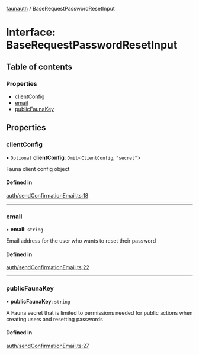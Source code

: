 [faunauth](../index.md) / BaseRequestPasswordResetInput

# Interface: BaseRequestPasswordResetInput

## Table of contents

### Properties

- [clientConfig](BaseRequestPasswordResetInput.md#clientconfig)
- [email](BaseRequestPasswordResetInput.md#email)
- [publicFaunaKey](BaseRequestPasswordResetInput.md#publicfaunakey)

## Properties

### clientConfig

• `Optional` **clientConfig**: `Omit`<`ClientConfig`, ``"secret"``\>

Fauna client config object

#### Defined in

[auth/sendConfirmationEmail.ts:18](https://github.com/alexnitta/faunauth/blob/8d66af9/src/auth/sendConfirmationEmail.ts#L18)

___

### email

• **email**: `string`

Email address for the user who wants to reset their password

#### Defined in

[auth/sendConfirmationEmail.ts:22](https://github.com/alexnitta/faunauth/blob/8d66af9/src/auth/sendConfirmationEmail.ts#L22)

___

### publicFaunaKey

• **publicFaunaKey**: `string`

A Fauna secret that is limited to permissions needed for public actions when creating users
and resetting passwords

#### Defined in

[auth/sendConfirmationEmail.ts:27](https://github.com/alexnitta/faunauth/blob/8d66af9/src/auth/sendConfirmationEmail.ts#L27)
